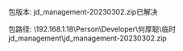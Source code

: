 

包版本:
jd_management-20230302.zip已解决

包路径:
\\192.168.1.18\Person\Developer\何厚聪\临时jd_management\jd_management-20230302.zip


